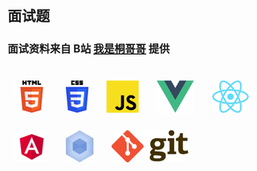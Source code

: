 # 面试题

## 面试资料来自 **B站 [我是桐哥哥](https://space.bilibili.com/368713992)** 提供

<br>
<img style="margin: 1rem 1rem" src="../.vuepress/public/images/logo/HTML5_logo_and_wordmark.svg.png" height="64" alt="HTML5">

<img style="margin: 1rem 1rem" src="../.vuepress/public/images/logo/CSS3_logo_and_wordmark.svg.png" height="64" alt="CSS3">

<img style="margin: 1rem 1rem" src="../.vuepress/public/images/logo/JavaScript_logo_2.svg" height="64" alt="JavaScript">

<img style="margin: 1rem 1rem" src="../.vuepress/public/images/logo/Vue.js_Logo_2.svg.png" height="64" alt="Vue.js">

<img style="margin: 1rem 1rem" src="../.vuepress/public/images/logo/React-icon.svg.png" height="64" alt="React">

<img style="margin: 1rem 1rem" src="../.vuepress/public/images/logo/Angular_full_color_logo.svg.png" height="64" alt="Angular">

<img style="margin: 1rem 1rem" src="../.vuepress/public/images/logo/webpack.svg" height="64" alt="webpack">

<img style="margin: 1rem 1rem" src="../.vuepress/public/images/logo/Git-logo.svg.png" height="64" alt="git">


